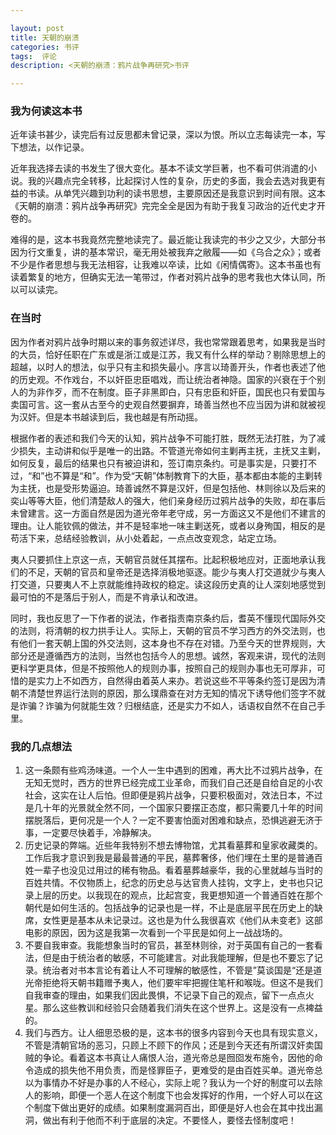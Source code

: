 ```yaml
---

layout: post
title: 天朝的崩溃
categories: 书评
tags:  评论
description: <天朝的崩溃：鸦片战争再研究>书评

---
```


### 我为何读这本书	

近年读书甚少，读完后有过反思都未曾记录，深以为恨。所以立志每读完一本，写下想法，以作记录。

近年我选择去读的书发生了很大变化。基本不读文学巨著，也不看可供消遣的小说。我的兴趣点完全转移，比起探讨人性的复杂，历史的多面，我会去选对我更有益的书读。从单凭兴趣到功利的读书思想，主要原因还是我意识到时间有限。这本《天朝的崩溃：鸦片战争再研究》完完全全是因为有助于我复习政治的近代史才开卷的。

难得的是，这本书我竟然完整地读完了。最近能让我读完的书少之又少，大部分书因为行文重复，讲的基本常识，毫无用处被我弃之敝履——如《乌合之众》；或者不少是作者思想与我无法相容，让我难以卒读，比如《闲情偶寄》。这本书虽也有读着繁复的地方，但确实无法一笔带过，作者对鸦片战争的思考我也大体认同，所以可以读完。

### 在当时

因为作者对鸦片战争时期以来的事务叙述详尽，我也常常跟着思考，如果我是当时的大员，恰好任职在广东或是浙江或是江苏，我又有什么样的举动？剔除思想上的超越，以时人的想法，似乎只有主和损失最小。序言以琦善开头，作者也表述了他的历史观。不作戏台，不以奸臣忠臣唱戏，而让统治者神隐。国家的兴衰在于个别人的为非作歹，而不在制度。臣子非黑即白，只有忠臣和奸臣，国民也只有爱国与卖国可言。这一套从古至今的史观自然要摒弃，琦善当然也不应当因为讲和就被视为汉奸。但是本书越读到后，我也越是有所动摇。

根据作者的表述和我们今天的认知，鸦片战争不可能打胜，既然无法打胜，为了减少损失，主动讲和似乎是唯一的出路。不管道光帝如何主剿再主抚，主抚又主剿，如何反复，最后的结果也只有被迫讲和，签订南京条约。可是事实是，只要打不过，“和”也不算是“和”。作为受“天朝”体制教育下的大臣，基本都由本能的主剿转为主抚，也是受形势逼迫。琦善诚然不算是汉奸，但是包括他、林则徐以及后来的奕山等等大臣，他们清楚敌人的强大，他们亲身经历过鸦片战争的失败，却在事后未曾建言。这一方面自然是因为道光帝年老守成，另一方面这又不是他们不建言的理由。让人能钦佩的做法，并不是轻率地一味主剿送死，或者以身殉国，相反的是苟活下来，总结经验教训，从小处着起，一点点改变观念，站定立场。

夷人只要抓住上京这一点，天朝官员就任其摆布。比起积极地应对，正面地承认我们的不足，天朝的官员和皇帝还是选择消极地驱逐。能少与夷人打交道就少与夷人打交道，只要夷人不上京就能维持政权的稳定。读这段历史真的让人深刻地感觉到最可怕的不是落后于别人，而是不肯承认和改进。

同时，我也反思了一下作者的说法，作者指责南京条约后，耆英不懂现代国际外交的法则，将清朝的权力拱手让人。实际上，天朝的官员不学习西方的外交法则，也有他们一套天朝上国的外交法则，这本身也不存在对错。乃至今天的世界规则，大部分还是遵循西方的法则，当然也包括今人的思想。诚然，客观来讲，现代的法则更科学更具体，但是不按照他人的规则办事，按照自己的规则办事也无可厚非，可惜的是实力上不如西方，自然得由着英人来办。若说这些不平等条约签订是因为清朝不清楚世界运行法则的原因，那么璞鼎查在对方无知的情况下诱导他们签字不就是诈骗？诈骗为何就能生效？归根结底，还是实力不如人，话语权自然不在自己手里。

### 我的几点想法

1. 这一条颇有些鸡汤味道。一个人一生中遇到的困难，再大比不过鸦片战争，在无知无觉时，西方的世界已经完成工业革命，而我们自己还是自给自足的小农社会，这实在让人后怕。但即便是鸦片战争，只要积极面对，效法日本，不过是几十年的光景就全然不同，一个国家只要摆正态度，都只需要几十年的时间摆脱落后，更何况是一个人？一定不要害怕面对困难和缺点，恐惧逃避无济于事，一定要尽快着手，冷静解决。
2. 历史记录的弊端。近些年我特别不想去博物馆，尤其看墓葬和皇家收藏类的。工作后我才意识到我是最最普通的平民，墓葬奢侈，他们埋在土里的是普通百姓一辈子也没见过用过的稀有物品。看着墓葬越豪华，我的心里就越与当时的百姓共情。不仅物质上，纪念的历史总与达官贵人挂钩，文字上，史书也只记录上层的历史。以我现在的观点，比起宫变，我更想知道一个普通百姓在那个朝代是如何生活的。包括战争的记录也是一样，不止是底层平民在历史上的缺席，女性更是基本从未记录过。这也是为什么我很喜欢《他们从未变老》这部电影的原因，因为这是我第一次看到一个平民是如何上一战战场的。
3. 不要自我审查。我能想象当时的官员，甚至林则徐，对于英国有自己的一套看法，但是由于统治者的敏感，不可能建言。对此我能理解，但是也不要忘了记录。统治者对书本言论有着让人不可理解的敏感性，不管是”莫谈国是“还是道光帝拒绝将天朝书籍赠予夷人，他们要牢牢把握住笔杆和喉咙。但这不是我们自我审查的理由，如果我们因此畏惧，不记录下自己的观点，留下一点点火星。那么这些教训和经验只会随着我们消失在这个世界上。这是没有一点裨益的。
4. 我们与西方。让人细思恐极的是，这本书的很多内容到今天也具有现实意义，不管是清朝官场的恶习，只顾上不顾下的作风；还是到今天还有所谓汉奸卖国贼的争论。看着这本书真让人痛恨人治，道光帝总是囫囵发布施令，因他的命令造成的损失他不用负责，而是怪罪臣子，更难受的是由百姓买单。道光帝总以为事情办不好是办事的人不经心，实际上呢？我认为一个好的制度可以去除人的影响，即便一个恶人在这个制度下也会发挥好的作用，一个好人可以在这个制度下做出更好的成绩。如果制度漏洞百出，即便是好人也会在其中找出漏洞，做出有利于他而不利于底层的决定。不要怪人，要怪去怪制度吧！

